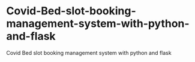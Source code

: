 # Covid-Bed-slot-booking-management-system-with-python-and-flask
Covid Bed slot booking management system with python and flask
